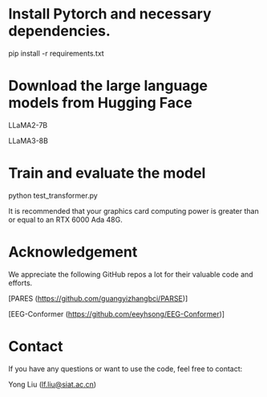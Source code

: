 # Install Pytorch and necessary dependencies.

pip install -r requirements.txt

# Download the large language models from Hugging Face

LLaMA2-7B

LLaMA3-8B

# Train and evaluate the model

python test_transformer.py 

It is recommended that your graphics card computing power is greater than or equal to an RTX 6000 Ada 48G.

# Acknowledgement
We appreciate the following GitHub repos a lot for their valuable code and efforts.

[PARES (https://github.com/guangyizhangbci/PARSE)]

[EEG-Conformer (https://github.com/eeyhsong/EEG-Conformer)]

# Contact
If you have any questions or want to use the code, feel free to contact:

Yong Liu (lf.liu@siat.ac.cn)
